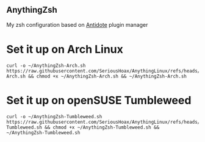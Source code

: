 ## AnythingZsh
My zsh configuration based on [Antidote](https://github.com/mattmc3/antidote) plugin manager
# Set it up on Arch Linux
```
curl -o ~/AnythingZsh-Arch.sh https://raw.githubusercontent.com/SeriousHoax/AnythingLinux/refs/heads/main/AnythingZsh-Arch.sh && chmod +x ~/AnythingZsh-Arch.sh && ~/AnythingZsh-Arch.sh
```
# Set it up on openSUSE Tumbleweed
```
curl -o ~/AnythingZsh-Tumbleweed.sh https://raw.githubusercontent.com/SeriousHoax/AnythingLinux/refs/heads/main/AnythingZsh-Tumbleweed.sh && chmod +x ~/AnythingZsh-Tumbleweed.sh && ~/AnythingZsh-Tumbleweed.sh
```